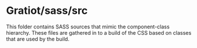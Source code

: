 # Gratiot/sass/src

This folder contains SASS sources that mimic the component-class hierarchy. These files
are gathered in to a build of the CSS based on classes that are used by the build.
